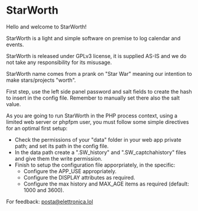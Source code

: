 # StarWorth

Hello and welcome to StarWorth!   
	   
StarWorth is a light and simple software on premise to log calendar and events.  
	   
StarWorth is released under GPLv3 license, it is supplied AS-IS and we do not take any responsibility for its misusage.   
	   
StarWorth name comes from a prank on "Star War" meaning our intention to make stars/projects "worth".    
     
First step, use the left side panel password and salt fields to create the hash to insert in the config file. Remember to manually set there also the salt value.   
	   
As you are going to run StarWorth in the PHP process context, using a limited web server or phpfpm user, you must follow some simple directives for an optimal first setup:   
- Check the permissions of your "data" folder in your web app private path; and set its path in the config file.  
- In the data path create a ".SW_history" and ".SW_captchahistory" files and give them the write permission.   
- Finish to setup the configuration file apporpriately, in the specific:  
     <ul>
       <li>Configure the APP_USE appropriately.</li>
       <li>Configure the DISPLAY attributes as required.</li>
       <li>Configure the max history and MAX_AGE items as required (default: 1000 and 3600).</li>	      
     </ul>
     	   
For feedback: posta@elettronica.lol
